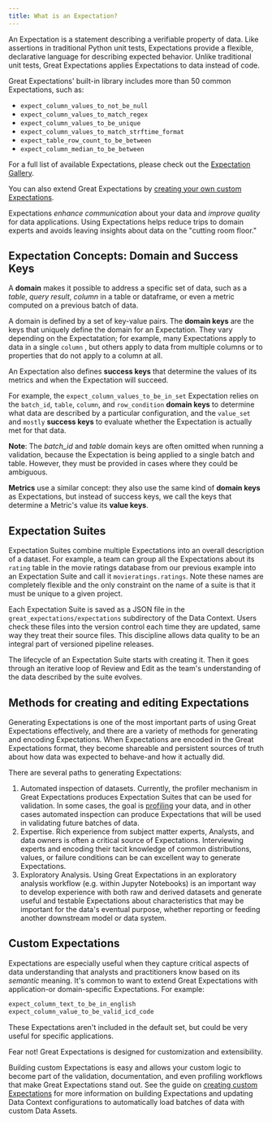 ```yaml
---
title: What is an Expectation?
---
```



An Expectation is a statement describing a verifiable property of data. Like assertions in traditional Python unit
tests, Expectations provide a flexible, declarative language for describing expected behavior. Unlike traditional unit
tests, Great Expectations applies Expectations to data instead of code.

Great Expectations' built-in library includes more than 50 common Expectations, such as:

* `expect_column_values_to_not_be_null`
* `expect_column_values_to_match_regex`
* `expect_column_values_to_be_unique`
* `expect_column_values_to_match_strftime_format`
* `expect_table_row_count_to_be_between`
* `expect_column_median_to_be_between`

For a full list of available Expectations, please check out the [Expectation Gallery](https://greatexpectations.io/expectations).

You can also extend Great Expectations by [creating your own custom Expectations](../../guides/expectations/creating_custom_expectations/how_to_create_custom_expectations).

Expectations *enhance communication* about your data and *improve quality* for data applications. Using Expectations
helps reduce trips to domain experts and avoids leaving insights about data on the "cutting room floor."

## Expectation Concepts: Domain and Success Keys

A **domain** makes it possible to address a specific set of data, such as a *table*, *query result*, *column* in a table
or dataframe, or even a metric computed on a previous batch of data.

A domain is defined by a set of key-value pairs. The **domain keys** are the keys that uniquely define the domain for an
Expectation. They vary depending on the Expectatation; for example, many Expectations apply to data in a single `column`
, but others apply to data from multiple columns or to properties that do not apply to a column at all.

An Expectation also defines **success keys** that determine the values of its metrics and when the Expectation will
succeed.

For example, the `expect_column_values_to_be_in_set` Expectation relies on the `batch_id`, `table`, `column`,
and `row_condition` **domain keys** to determine what data are described by a particular configuration, and
the `value_set` and `mostly` **success keys** to evaluate whether the Expectation is actually met for that data.

**Note**: The *batch_id* and *table* domain keys are often omitted when running a validation, because the Expectation is
being applied to a single batch and table. However, they must be provided in cases where they could be ambiguous.

**Metrics** use a similar concept: they also use the same kind of **domain keys** as Expectations, but instead of
success keys, we call the keys that determine a Metric's value its **value keys**.

## Expectation Suites

Expectation Suites combine multiple Expectations into an overall description of a dataset. For example, a team can group
all the Expectations about its `rating` table in the movie ratings database from our previous example into an
Expectation Suite and call it `movieratings.ratings`. Note these names are completely flexible and the only constraint
on the name of a suite is that it must be unique to a given project.

Each Expectation Suite is saved as a JSON file in the `great_expectations/expectations` subdirectory of the Data
Context. Users check these files into the version control each time they are updated, same way they treat their source
files. This discipline allows data quality to be an integral part of versioned pipeline releases.

The lifecycle of an Expectation Suite starts with creating it. Then it goes through an iterative loop of Review and Edit
as the team's understanding of the data described by the suite evolves.

## Methods for creating and editing Expectations

Generating Expectations is one of the most important parts of using Great Expectations effectively, and there are a
variety of methods for generating and encoding Expectations. When Expectations are encoded in the Great Expectations
format, they become shareable and persistent sources of truth about how data was expected to behave-and how it actually
did.

There are several paths to generating Expectations:

1. Automated inspection of datasets. Currently, the profiler mechanism in Great Expectations produces Expectation Suites
   that can be used for validation. In some cases, the goal is [profiling](./) your data, and in other cases automated
   inspection can produce Expectations that will be used in validating future batches of data.
1. Expertise. Rich experience from subject matter experts, Analysts, and data owners is often a critical source of
   Expectations. Interviewing experts and encoding their tacit knowledge of common distributions, values, or failure
   conditions can be can excellent way to generate Expectations.
1. Exploratory Analysis. Using Great Expectations in an exploratory analysis workflow (e.g. within Jupyter Notebooks)
   is an important way to develop experience with both raw and derived datasets and generate useful and testable
   Expectations about characteristics that may be important for the data's eventual purpose, whether reporting or
   feeding another downstream model or data system.

## Custom Expectations

Expectations are especially useful when they capture critical aspects of data understanding that analysts and
practitioners know based on its *semantic* meaning. It's common to want to extend Great Expectations with application-or
domain-specific Expectations. For example:

```bash
expect_column_text_to_be_in_english
expect_column_value_to_be_valid_icd_code
```

These Expectations aren't included in the default set, but could be very useful for specific applications.

Fear not! Great Expectations is designed for customization and extensibility.

Building custom Expectations is easy and allows your custom logic to become part of the validation, documentation, and
even profiling workflows that make Great Expectations stand out. See the guide on [creating custom Expectations](./)
for more information on building Expectations and updating Data Context configurations to automatically load batches of
data with custom Data Assets.
